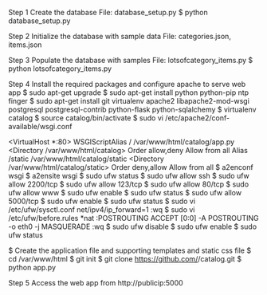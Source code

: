 

Step 1 Create the database 
File: database_setup.py 
$ python database_setup.py 

Step 2 Initialize the database with sample data
File: categories.json, items.json

Step 3 Populate the database with samples
File: lotsofcategory_items.py
$ python lotsofcategory_items.py

Step 4 Install the required packages and configure apache to serve web app
$ sudo apt-get upgrade
$ sudo apt-get install python python-pip ntp finger
$ sudo apt-get install git virtualenv apache2 libapache2-mod-wsgi postgresql postgresql-contrib python-flask python-sqlalchemy
$ virtualenv catalog
$ source catalog/bin/activate
$ sudo vi /etc/apache2/conf-available/wsgi.conf

<VirtualHost *:80>
	WSGIScriptAlias / /var/www/html/catalog/app.py
	<Directory /var/www/html/catalog>
		Order allow,deny
		Allow from all
	</Directory>
	Alias /static /var/www/html/catalog/static
	<Directory /var/www/html/catalog/static>
		Order deny,allow
		Allow from all
	</Directory>
</VirtualHost>
$ a2enconf wsgi
$ a2ensite wsgi
$ sudo ufw status
$ sudo ufw allow ssh
$ sudo ufw allow 2200/tcp
$ sudo ufw allow 123/tcp
$ sudo ufw allow 80/tcp
$ sudo ufw allow www
$ sudo ufw enable
$ sudo ufw status
$ sudo ufw allow 5000/tcp
$ sudo ufw enable
$ sudo ufw status
$ sudo vi /etc/ufw/sysctl.conf
	net/ipv4/ip_forward=1
:wq
$ sudo vi /etc/ufw/before.rules 
	*nat
	:POSTROUTING ACCEPT [0:0]
	-A POSTROUTING -o eth0 -j MASQUERADE
:wq
$ sudo ufw disable
$ sudo ufw enable
$ sudo ufw status

 
$ Create the application file and supporting templates and static css file
$ cd /var/www/html
$ git init 
$ git clone https://github.com/<yourname>/catalog.git
$ python app.py

Step 5 Access the web app from http://publicip:5000





